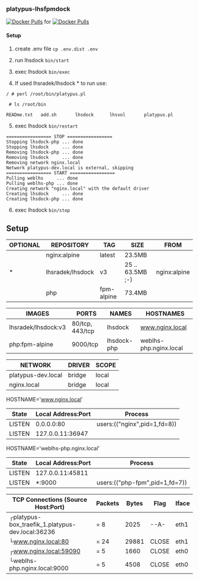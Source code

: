 ### platypus-lhsfpmdock

[![Docker Pulls](https://img.shields.io/docker/pulls/lhsradek/fpm)](https://hub.docker.com/repository/docker/lhsradek/fpm)
for
[![Docker Pulls](https://img.shields.io/docker/pulls/lhsradek/lhsdock)](https://hub.docker.com/repository/docker/lhsradek/lhsdock)

#### Setup

1) create .env file ```cp .env.dist .env```
2) run lhsdock ```bin/start```
3) exec lhsdock ```bin/exec```

4) If used lhsradek/lhsdock * to run use:

```/ # perl /root/bin/platypus.pl```

``` # ls /root/bin```

```READme.txt   add.sh       lhsdock      lhsvol       platypus.pl```

5) exec lhsdock ```bin/restart```

```
================= STOP =================
Stopping lhsdock-php ... done
Stopping lhsdock     ... done
Removing lhsdock-php ... done
Removing lhsdock     ... done
Removing network nginx.local
Network platypus-dev.local is external, skipping
================= START =================
Pulling weblhs     ... done
Pulling weblhs-php ... done
Creating network "nginx.local" with the default driver
Creating lhsdock     ... done
Creating lhsdock-php ... done
```


6) exec lhsdock ```bin/stop```

## Setup

| OPTIONAL | REPOSITORY         |  TAG       | SIZE             | FROM
| -------- | ------------------ | ---------- | ---------------- | -------------
|          | nginx:alpine       | latest     | 23.5MB           |              
| *        | lhsradek/lhsdock   | v3         | 25 .. 63.5MB ;-) | nginx:alpine 
|          | php                | fpm-alpine | 73.4MB           |

| IMAGES              | PORTS           | NAMES       | HOSTNAMES
| ------------------- | --------------- | ----------- | ----------------------
| lhsradek/lhsdock:v3 | 80/tcp, 443/tcp | lhsdock     | www.nginx.local
| php:fpm-alpine      | 9000/tcp        | lhsdock-php | weblhs-php.nginx.local


| NETWORK                    | DRIVER | SCOPE
| -------------------------- | ------ | -----
| platypus-dev.local         | bridge | local
| nginx.local                | bridge | local


HOSTNAME='www.nginx.local'

| State       | Local Address:Port | Process 
| ----------- | ------------------ | ----------------------------
| LISTEN      |      0.0.0.0:80    | users:(("nginx",pid=1,fd=8))       
| LISTEN      |   127.0.0.11:36947 |                                    

HOSTNAME='weblhs-php.nginx.local'

| State       | Local Address:Port | Process 
| ----------- | ------------------ | -------------------------------
| LISTEN      |   127.0.0.11:45811 |                         
| LISTEN      |            *:9000  | users:(("php-fpm",pid=1,fd=7))


| TCP Connections (Source Host:Port)                 |      Packets    |    Bytes  |  Flag   |  Iface        
| -------------------------------------------------- | --------------- | --------- | ------- | ------
|┌platypus-box_traefik_1.platypus-dev.local:36236    |    =        8   |     2025  |  --A-   |  eth1
|└www.nginx.local:80                                 |    =       24   |    29881  |  CLOSE  |  eth1
|┌www.nginx.local:59090                              |    =        5   |     1660  |  CLOSE  |  eth0
|└weblhs-php.nginx.local:9000                        |    =        5   |     4508  |  CLOSE  |  eth0

